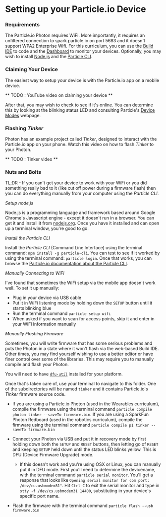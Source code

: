 # Setting up your Particle.io Device

### Requirements

The Particle.io Photon requires WiFi. More importantly, it requires an unfiltered connection to spark.particle.io on port 5683 and it doesn't support WPA2 Enterprise Wifi. For this curriculum, you can use the [Build IDE](http://build.particle.io) to code and the [Dashboard](http://dashboard.particle.io) to monitor your devices. Optionally, you may wish to install [Node.js](http://node.js.org) and the [Particle CLI](https://docs.particle.io/guide/tools-and-features/cli/photon/).

### Claiming Your Device

The easiest way to setup your device is with the Particle.io app on a mobile device. 

** TODO : YouTube video on claiming your device **

After that, you may wish to check to see if it's online. You can determine this by looking at the blinking status LED and consulting Particle's [Device Modes](https://docs.particle.io/guide/tools-and-features/cli/photon/) webpage. 

### Flashing _Tinker_

Photon has an example project called *Tinker*, designed to interact with the Particle.io app on your phone. Watch this video on how to flash *Tinker* to your Photon. 

** TODO : Tinker video **

### Nuts and Bolts

TL;DR - If you can't get your device to work with your WiFi or you did something really bad to it (like cut off power during a firmware flash) then you can do everything manually from your computer using the _Particle CLI_.

_*Setup node.js*_

Node.js is a programming language and framework based around Google Chrome's Javascript engine - except it doesn't run in a browser. You can get it and install it from [nodejs.org](http://www.nodejs.org). Once you have it installed and can open up a terminal window, you're good to go.

_*Install the Particle CLI*_

Install the _Particle CLI_ (Command Line Interface) using the terminal command: ```npm install -g particle-cli```. You can test to see if it worked by using the terminal command: ```particle login```. Once that works, you can browse the [Particle.io documentation about the Particle CLI](https://docs.particle.io/guide/tools-and-features/cli/photon/). 

_*Manually Connecting to WiFi*_

I've found that sometimes the WiFi setup via the mobile app doesn't work well. To set it up manually:

- Plug in your device via USB cable
- Put it in WiFi listening mode by holding down the ```SETUP``` button until it starts blinking blue
- Run the terminal command ```particle setup wifi```
- When asked if you want to scan for access points, skip it and enter in your WiFi information manually

_*Manually Flashing Firmware*_

Sometimes, you will write firmware that has some serious problems and puts the Photon in a state where it won't flash via the web-based Build IDE. Other times, you may find yourself wishing to use a better editor or have finer control over some of the libraries. This may require you to manually compile and flash your Photon.

You will need to have [```dfu-util```](http://dfu-util.sourceforge.net/) installed for your platform. 

Once that's taken care of, use your terminal to navigate to this folder. One of the subdirectories will be named ```tinker``` and it contains Particle.io's _Tinker_ firmware source code.

- If you are using a Particle.io Photon (used in the Wearables curriculum), compile the firmware using the terminal command ```particle compile photon tinker --saveTo firmware.bin```. If you are using a SparkFun Photon Redboard (used in the robotics curriculum), compile the firmware using the terminal command ```particle compile p1 tinker --saveTo firmware.bin```
- Connect your Photon via USB and put it in recovery mode by first holding down both the ```SETUP``` and ```RESET``` buttons, then letting go of ```RESET``` and keeping ```SETUP``` held down until the status LED blinks yellow. This is DFU (Device Firmware Upgrade) mode.
  - If this doesn't work and you're using OSX or Linux, you can manually put it in DFU mode. First you'll need to determine the devicename, with the terminal command 
  ```particle serial monitor```. You'll get a response that looks like ```Opening serial monitor for com port: /dev/cu.usbmodem31"```. Hit ```Ctrl-C``` to exit the serial monitor and type in ```stty -f /dev/cs.usbmodem31 14400```, substituting in your device's specific port name.
  
- Flash the firmware with the terminal command ```particle flash --usb firmware.bin```